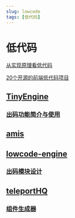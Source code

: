 ```yaml
---
slug: lowcode
tags: [低代码]
---
```


# 低代码
[从实现原理看低代码](https://zhuanlan.zhihu.com/p/451340998)

[20个开源的前端低代码项目](https://juejin.cn/post/7164694758588153863?searchId=20240913112418182407F0689F37791606)

## [TinyEngine](https://github.com/opentiny/tiny-engine)
### [出码功能简介与使用](https://opentiny.design/tiny-engine#/help-center/course/engine/7342098765432108)

## [amis](https://github.com/baidu/amis)

## [lowcode-engine](https://github.com/alibaba/lowcode-engine)
### [出码模块设计](https://lowcode-engine.cn/site/docs/guide/design/generator)

## [teleportHQ](https://teleporthq.io/)
### [组件生成器](https://docs.teleporthq.io/guides/getting-started.html)
